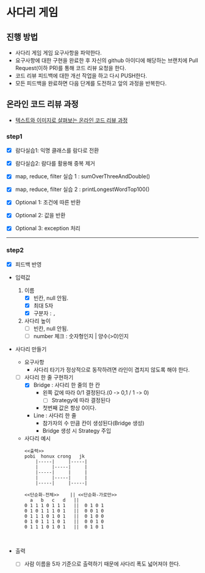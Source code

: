 # 사다리 게임
## 진행 방법
* 사다리 게임 게임 요구사항을 파악한다.
* 요구사항에 대한 구현을 완료한 후 자신의 github 아이디에 해당하는 브랜치에 Pull Request(이하 PR)를 통해 코드 리뷰 요청을 한다.
* 코드 리뷰 피드백에 대한 개선 작업을 하고 다시 PUSH한다.
* 모든 피드백을 완료하면 다음 단계를 도전하고 앞의 과정을 반복한다.

## 온라인 코드 리뷰 과정
* [텍스트와 이미지로 살펴보는 온라인 코드 리뷰 과정](https://github.com/nextstep-step/nextstep-docs/tree/master/codereview)


### step1
- [x] 람다실습1: 익명 클래스를 람다로 전환
- [x] 람다실습2: 람다를 활용해 중복 제거
- [x] map, reduce, filter 실습 1 : sumOverThreeAndDouble()
- [x] map, reduce, filter 실습 2 : printLongestWordTop100()
- [x] Optional 1: 조건에 따른 반환
- [x] Optional 2: 값을 반환
- [x] Optional 3: exception 처리


-----

### step2
- [x] 피드백 반영

- 입력값  
    1. 이름  
          - [x] 빈칸, null 안됨.  
          - [x] 최대 5자  
          - [x] 구분자 : `,`  
    2. 사다리 높이
          - [ ] 빈칸, null 안됨.  
          - [ ] number 체크 : 숫자형인지 | 양수(>0)인지
      
- 사다리 만들기      
  - 요구사항        
    - 사다리 타기가 정상적으로 동작하려면 라인이 겹치지 않도록 해야 한다.
        
  - [ ] 사다리 한 줄 구현하기      
    - [x] Bridge : 사다리 한 줄의 한 칸     
        - 왼쪽 값에 따라 0/1 결정된다.(0 -> 0,1 / 1 -> 0)
            - [ ] Strategy에 따라 결정된다      
        - 첫번째 값은 항상 0이다.
    - Line : 사다리 한 줄
        - 참가자의 수 만큼 칸이 생성된다(Bridge 생성)
        - Bridge 생성 시 Strategy 주입     

  - 사다리 예시
    ```
    <<출력>>
    pobi  honux crong   jk
        |-----|     |-----|
        |     |-----|     |
        |-----|     |     |
        |     |-----|     |
        |-----|     |-----|
    ```  
    ```
    <<단순화-전체>>    || <<단순화-가로만>>
      a   b   c   d   ||    
    0 1 1 1 0 1 1 1   ||  0 1 0 1  
    0 1 0 1 1 1 0 1   ||  0 0 1 0
    0 1 1 1 0 1 0 1   ||  0 1 0 0
    0 1 0 1 1 1 0 1   ||  0 0 1 0
    0 1 1 1 0 1 0 1   ||  0 1 0 1
    ```  
<br>

- 출력  
  - [ ] 사람 이름을 5자 기준으로 출력하기 때문에 사다리 폭도 넓어져야 한다. 



